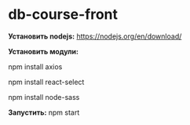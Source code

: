 # db-course-front
**Установить nodejs:**
https://nodejs.org/en/download/

**Установить модули:**

npm install axios

npm install react-select

npm install node-sass

**Запустить:**
npm start
